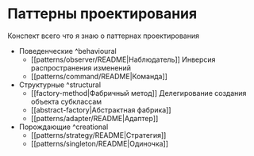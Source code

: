 # Паттерны проектирования

Конспект всего что я знаю о паттернах проектирования

- Поведенческие ^behavioural
	- [[patterns/observer/README|Наблюдатель]]
		Инверсия распространения изменений
	- [[patterns/command/README|Команда]]
- Структурные ^structural
	- [[factory-method|Фабричный метод]]
		Делегирование создания объекта субклассам
	- [[abstract-factory|Абстрактная фабрика]]
	- [[patterns/adapter/README|Адаптер]]
- Порождающие ^creational
	- [[patterns/strategy/README|Стратегия]]
	- [[patterns/singleton/README|Одиночка]]